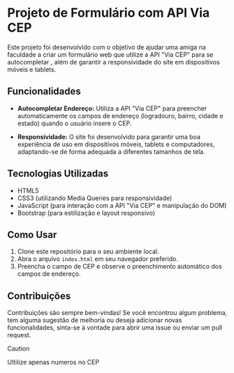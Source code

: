 # Projeto de Formulário com API Via CEP

Este projeto foi desenvolvido com o objetivo de ajudar uma amiga na faculdade a criar um formulário web que utilize a API "Via CEP" para se autocompletar , além de garantir a responsividade do site em dispositivos móveis e tablets.

## Funcionalidades

- **Autocompletar Endereço:** Utiliza a API "Via CEP" para preencher automaticamente os campos de endereço (logradouro, bairro, cidade e estado) quando o usuário insere o CEP.

- **Responsividade:** O site foi desenvolvido para garantir uma boa experiência de uso em dispositivos móveis, tablets e computadores, adaptando-se de forma adequada a diferentes tamanhos de tela.

## Tecnologias Utilizadas

- HTML5
- CSS3 (utilizando Media Queries para responsividade)
- JavaScript (para interação com a API "Via CEP" e manipulação do DOM)
- Bootstrap (para estilização e layout responsivo)

## Como Usar

1. Clone este repositório para o seu ambiente local.
2. Abra o arquivo `index.html` em seu navegador preferido.
3. Preencha o campo de CEP e observe o preenchimento automático dos campos de endereço.

## Contribuições

Contribuições são sempre bem-vindas! Se você encontrou algum problema, tem alguma sugestão de melhoria ou deseja adicionar novas funcionalidades, sinta-se à vontade para abrir uma issue ou enviar um pull request.


> [!CAUTION]
> Ultilize apenas numeros no CEP
